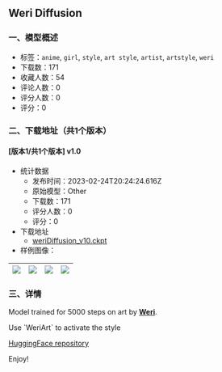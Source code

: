 ## Weri Diffusion
### 一、模型概述

- 标签：`anime`, `girl`, `style`, `art style`, `artist`, `artstyle`, `weri`
- 下载数：171
- 收藏人数：54
- 评论人数：0
- 评分人数：0
- 评分：0

### 二、下载地址（共1个版本）

#### [版本1/共1个版本] v1.0

- 统计数据
  - 发布时间：2023-02-24T20:24:24.616Z
  - 原始模型：Other
  - 下载数：171
  - 评分人数：0
  - 评分：0
- 下载地址
  - [weriDiffusion_v10.ckpt](https://civitai.com/api/download/models/14998)
- 样例图像：

| <img src="https://image.civitai.com/xG1nkqKTMzGDvpLrqFT7WA/976e136d-84c9-4b0a-7f9b-cc1105ed6500/width=450/147243.jpeg" /> | <img src="https://image.civitai.com/xG1nkqKTMzGDvpLrqFT7WA/5d21cae4-af10-40ff-93bf-a7ad31ed4c00/width=450/147262.jpeg" /> | <img src="https://image.civitai.com/xG1nkqKTMzGDvpLrqFT7WA/35a4857f-8c47-4d6e-b2e9-20eeb70fe400/width=450/147261.jpeg" /> | <img src="https://image.civitai.com/xG1nkqKTMzGDvpLrqFT7WA/47439efa-ab8c-404a-7553-214814cff900/width=450/147260.jpeg" /> |
| ---- | ---- | ---- | ---- |


### 三、详情
<p>Model trained for 5000 steps on art by <a rel="ugc" href="https://www.pixiv.net/users/20728711/illustrations"><strong>Weri</strong></a>.</p><p></p><p>Use `WeriArt` to activate the style</p><p></p><p><a rel="ugc" href="https://huggingface.co/joujiboi/Weri-Diffusion">HuggingFace repository</a></p><p></p><p>Enjoy!</p>